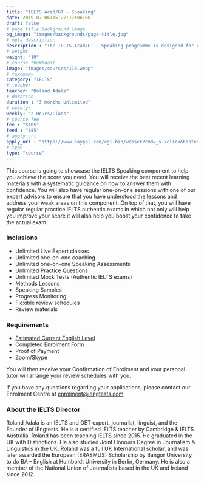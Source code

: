 ```yaml
---
title: "IELTS Acad/GT - Speaking"
date: 2019-07-06T15:27:17+06:00
draft: false
# page title background image
bg_image: "images/backgrounds/page-title.jpg"
# meta description
description : "The IELTS Acad/GT – Speaking programme is designed for candidates who wish to prepare the IELTS Speaking component with unlimited reviews within 3 months duration."
# weight
weight: "10"
# course thumbnail
image: "images/courses/110.webp"
# taxonomy
category: "IELTS"
# teacher
teacher: "Roland Adala"
# duration
duration : "3 months Unlimited"
# weekly:
weekly: "2 Hours/Class"
# course fee
fee : "$105"
feed : "$85"
# apply url
apply_url : "https://www.paypal.com/cgi-bin/webscr?cmd=_s-xclick&hosted_button_id=BGQSDVE3QF4JJ"
# type
type: "course"
---
```



This course is going to showcase the IELTS Speaking component to help you achieve the score you need. You will receive the best recent learning materials with a systematic guidance on how to answer them with confidence. You will also have regular one-on-one sessions with one of our expert advisors to ensure that you have understood the lessons and address your weak areas on this component. On top of that, you will have regular regular practice IELTS authentic exams in which not only will help you improve your score it will also help you boost your confidence to take the actual exam. </p>

### Inclusions



* Unlimited Live Expert classes
* Unlimited one-on-one coaching
* Unlimited one-on-one Speaking Assessments
* Unlimited Practice Questions
* Unlimited Mock Tests (Authentic IELTS exams)
* Methods Lessons
* Speaking Samples
* Progress Monitoring
* Flexible review schedules
* Review materials

### Requirements

* [Estimated Current English Level](https://bit.ly/2Zq8VQW)
* Completed Enrolment Form
* Proof of Payment
* Zoom/Skype 

You will then receive your Confirmation of Enrolment and your personal tutor will arrange your review schedules with you.

If you have any questions regarding your applications, please contact our Enrolment Centre at [enrolment@iengtests.com](mailto:enrolment@iengtests.com) 


### About the IELTS Director

Roland Adala is an IELTS and OET expert, journalist, linguist, and the Founder of iEngtests. He is a certified IELTS teacher by Cambridge & IELTS Australia. Roland has been teaching IELTS since 2015. He graduated in the UK with Distinctions. He also studied Joint Honours Degree in Journalism & Linguistics in the UK. Roland was a full UK International scholar, and was later awarded the European (ERASMUS) Scholarship by Bangor University to do BA – English at Humboldt University in Berlin, Germany. He is also a member of the National Union of Journalists based in the UK and Ireland since 2012.
